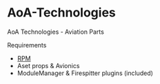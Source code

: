 # AoA-Technologies
AoA Technologies - Aviation Parts

Requirements
* [RPM](http://forum.kerbalspaceprogram.com/index.php?/topic/105821-12x-rasterpropmonitor-still-putting-the-a-in-iva-v0280-beta-4-10-november-2016/)
* Aset props & Avionics
* ModuleManager & Firespitter plugins (included)
